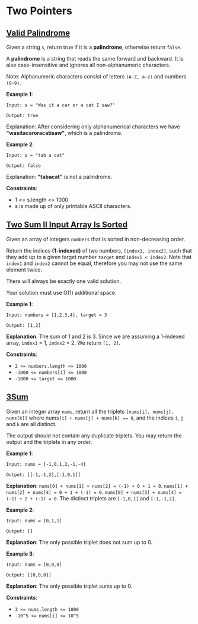 # Two Pointers

## [Valid Palindrome](https://neetcode.io/solutions/valid-palindrome)
Given a string `s`, return true if it is a **palindrome**, otherwise return `false`.

A **palindrome** is a string that reads the same forward and backward. It is also case-insensitive and ignores all non-alphanumeric characters.

Note: Alphanumeric characters consist of letters `(A-Z, a-z)` and numbers `(0-9)`.

**Example 1**:
```text
Input: s = "Was it a car or a cat I saw?"

Output: true
```
Explanation: After considering only alphanumerical characters we have **"wasitacaroracatisaw"**, which is a palindrome.

**Example 2**:
```text
Input: s = "tab a cat"

Output: false
```
Explanation: **"tabacat"** is not a palindrome.

**Constraints**:
* 1 <= s.length <= 1000
* s is made up of only printable ASCII characters.

## [Two Sum II Input Array Is Sorted](https://neetcode.io/solutions/two-sum-ii-input-array-is-sorted)
Given an array of integers `numbers` that is sorted in non-decreasing order.

Return the indices **(1-indexed)** of two numbers, `[index1, index2]`, such that they add up to a given target number `target` and `index1 < index2`. Note that `index1` and `index2` cannot be equal, therefore you may not use the same element twice.

There will always be exactly one valid solution.

Your solution must use O(1) additional space.

**Example 1**:
```text
Input: numbers = [1,2,3,4], target = 3

Output: [1,2]
```

**Explanation**:
The sum of 1 and 2 is 3. Since we are assuming a 1-indexed array, `index1` = 1, `index2` = 2. We return `[1, 2]`.

**Constraints**:
* `2 <= numbers.length <= 1000`
* `-1000 <= numbers[i] <= 1000`
* `-1000 <= target <= 1000`

## [3Sum](https://neetcode.io/solutions/3sum)
Given an integer array `nums`, return all the triplets `[nums[i], nums[j], nums[k]]` where nums`[i] + nums[j] + nums[k] == 0`, and the indices `i`, `j` and `k` are all distinct.

The output should not contain any duplicate triplets. You may return the output and the triplets in any order.

**Example 1**:
```text
Input: nums = [-1,0,1,2,-1,-4]

Output: [[-1,-1,2],[-1,0,1]]
```
**Explanation**:
`nums[0] + nums[1] + nums[2] = (-1) + 0 + 1 = 0`.
`nums[1] + nums[2] + nums[4] = 0 + 1 + (-1) = 0`.
`nums[0] + nums[3] + nums[4] = (-1) + 2 + (-1) = 0`.
The distinct triplets are `[-1,0,1]` and `[-1,-1,2]`.

**Example 2**:
```text
Input: nums = [0,1,1]

Output: []
```
**Explanation**: The only possible triplet does not sum up to 0.

**Example 3**:
```text
Input: nums = [0,0,0]

Output: [[0,0,0]]
```
**Explanation**: The only possible triplet sums up to 0.

**Constraints**:
* `3 <= nums.length <= 1000`
* `-10^5 <= nums[i] <= 10^5`

